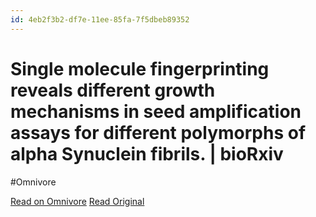 ```yaml
---
id: 4eb2f3b2-df7e-11ee-85fa-7f5dbeb89352
---
```


# Single molecule fingerprinting reveals different growth mechanisms in seed amplification assays for different polymorphs of alpha Synuclein fibrils. | bioRxiv
#Omnivore

[Read on Omnivore](https://omnivore.app/me/single-molecule-fingerprinting-reveals-different-growth-mechanis-18e2c8cc64c)
[Read Original](https://www.biorxiv.org/content/10.1101/2024.03.05.583619v1?rss=1)

